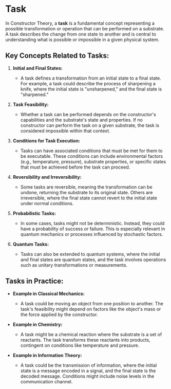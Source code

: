 # Task

In Constructor Theory, a **task** is a fundamental concept representing a possible transformation or operation that can be performed on a substrate. A task describes the change from one state to another and is central to understanding what is possible or impossible in a given physical system.

## **Key Concepts Related to Tasks:**

1. **Initial and Final States:**
   - A task defines a transformation from an initial state to a final state. For example, a task could describe the process of sharpening a knife, where the initial state is "unsharpened," and the final state is "sharpened."

2. **Task Feasibility:**
   - Whether a task can be performed depends on the constructor's capabilities and the substrate's state and properties. If no constructor can perform the task on a given substrate, the task is considered impossible within that context.

3. **Conditions for Task Execution:**
   - Tasks can have associated conditions that must be met for them to be executable. These conditions can include environmental factors (e.g., temperature, pressure), substrate properties, or specific states that must be achieved before the task can proceed.

4. **Reversibility and Irreversibility:**
   - Some tasks are reversible, meaning the transformation can be undone, returning the substrate to its original state. Others are irreversible, where the final state cannot revert to the initial state under normal conditions.

5. **Probabilistic Tasks:**
   - In some cases, tasks might not be deterministic. Instead, they could have a probability of success or failure. This is especially relevant in quantum mechanics or processes influenced by stochastic factors.

6. **Quantum Tasks:**
   - Tasks can also be extended to quantum systems, where the initial and final states are quantum states, and the task involves operations such as unitary transformations or measurements.

## **Tasks in Practice:**

- **Example in Classical Mechanics:**
  - A task could be moving an object from one position to another. The task's feasibility might depend on factors like the object's mass or the force applied by the constructor.

- **Example in Chemistry:**
  - A task might be a chemical reaction where the substrate is a set of reactants. The task transforms these reactants into products, contingent on conditions like temperature and pressure.

- **Example in Information Theory:**
  - A task could be the transmission of information, where the initial state is a message encoded in a signal, and the final state is the decoded message. Conditions might include noise levels in the communication channel.